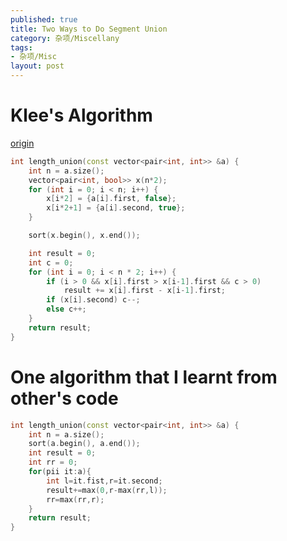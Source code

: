 ```yaml
---
published: true
title: Two Ways to Do Segment Union
category: 杂项/Miscellany
tags: 
- 杂项/Misc
layout: post
---
```

<!-- more -->
# Klee's Algorithm

[origin](https://cp-algorithms.com/geometry/length-of-segments-union.html)

```cpp
int length_union(const vector<pair<int, int>> &a) {
    int n = a.size();
    vector<pair<int, bool>> x(n*2);
    for (int i = 0; i < n; i++) {
        x[i*2] = {a[i].first, false};
        x[i*2+1] = {a[i].second, true};
    }

    sort(x.begin(), x.end());

    int result = 0;
    int c = 0;
    for (int i = 0; i < n * 2; i++) {
        if (i > 0 && x[i].first > x[i-1].first && c > 0)
            result += x[i].first - x[i-1].first;
        if (x[i].second) c--;
        else c++;
    }
    return result;
}
```

# One algorithm that I learnt from other's code
```cpp
int length_union(const vector<pair<int, int>> &a) {
    int n = a.size();
    sort(a.begin(), a.end());
    int result = 0;
    int rr = 0;
    for(pii it:a){
        int l=it.fist,r=it.second;
        result+=max(0,r-max(rr,l));
        rr=max(rr,r);
    }
    return result;
}
```
